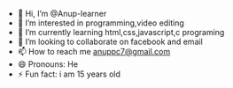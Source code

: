 - 👋 Hi, I’m @Anup-learner
- 👀 I’m interested in programming,video editing
- 🌱 I’m currently learning html,css,javascript,c programing
- 💞️ I’m looking to collaborate on facebook and email
- 📫 How to reach me anuppc7@gmail.com
- 😄 Pronouns: He
- ⚡ Fun fact: i am 15 years old

<!---
Anup-learner/Anup-learner is a ✨ special ✨ repository because its `README.md` (this file) appears on your GitHub profile.
You can click the Preview link to take a look at your changes.
--->
